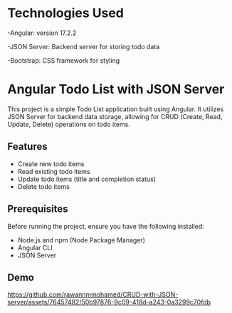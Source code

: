 # Technologies Used

-Angular: version 17.2.2

-JSON Server: Backend server for storing todo data

-Bootstrap: CSS framework for styling


# Angular Todo List with JSON Server

This project is a simple Todo List application built using Angular. It utilizes JSON Server for backend data storage, allowing for CRUD (Create, Read, Update, Delete) operations on todo items.

## Features

- Create new todo items
- Read existing todo items
- Update todo items (title and completion status)
- Delete todo items

## Prerequisites

Before running the project, ensure you have the following installed:

- Node.js and npm (Node Package Manager)
- Angular CLI
- JSON Server


## Demo

https://github.com/rawannmmohamed/CRUD-with-JSON-server/assets/76457482/50b97876-9c09-418d-a243-0a3299c70fdb



